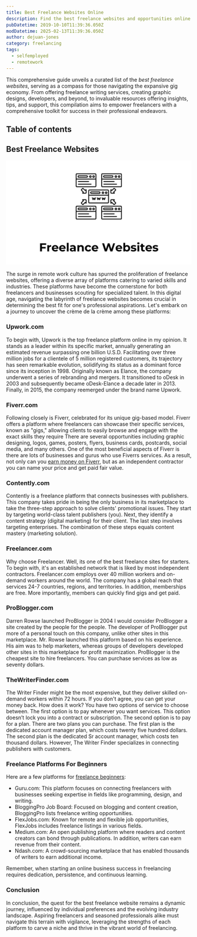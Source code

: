 ```yaml
---
title: Best Freelance Websites Online
description: Find the best freelance websites and opportunities online. Explore platforms like Upwork, Fiverr, Freelancer and more.
pubDatetime: 2019-10-10T11:39:36.050Z
modDatetime: 2025-02-13T11:39:36.050Z
author: dejuan-jones
category: freelancing
tags:
  - selfemployed
  - remotework
---
```


This comprehensive guide unveils a curated list of the _best freelance websites_, serving as a compass for those navigating the expansive gig economy. From offering freelance writing services, creating graphic designs, developers, and beyond, to invaluable resources offering insights, tips, and support, this compilation aims to empower freelancers with a comprehensive toolkit for success in their professional endeavors.

## Table of contents

## Best Freelance Websites

![ Best freelancing websites to find high-paying jobs online.](../../assets/images/freelance-sites.png)

The surge in remote work culture has spurred the proliferation of freelance websites, offering a diverse array of platforms catering to varied skills and industries. These platforms have become the cornerstone for both freelancers and businesses scouting for specialized talent. In this digital age, navigating the labyrinth of freelance websites becomes crucial in determining the best fit for one's professional aspirations. Let's embark on a journey to uncover the crème de la crème among these platforms:

### Upwork.com

To begin with, Upwork is the top freelance platform online in my opinion. It stands as a leader within its specific market, annually generating an estimated revenue surpassing one billion U.S.D. Facilitating over three million jobs for a clientele of 5 million registered customers, its trajectory has seen remarkable evolution, solidifying its status as a dominant force since its inception in 1998. Originally known as Elance, the company underwent a series of rebranding and mergers. It transitioned to oDesk in 2003 and subsequently became oDesk-Elance a decade later in 2013. Finally, in 2015, the company reemerged under the brand name Upwork.

### Fiverr.com

Following closely is Fiverr, celebrated for its unique gig-based model. Fiverr offers a platform where freelancers can showcase their specific services, known as "gigs," allowing clients to easily browse and engage with the exact skills they require There are several opportunities including graphic designing, logos, games, posters, flyers, business cards, postcards, social media, and many others. One of the most beneficial aspects of Fiverr is there are lots of businesses and gurus who use Fiverrs services. As a result, not only can you [earn money on Fiverr](/blog/how-to-make-money-on-fiverr), but as an independent contractor you can name your price and get paid fair value.

### Contently.com

Contently is a freelance platform that connects businesses with publishers. This company takes pride in being the only business in its marketplace to take the three-step approach to solve clients' promotional issues. They start by targeting world-class talent publishers (you). Next, they identify a content strategy (digital marketing) for their client. The last step involves targeting enterprises. The combination of these steps equals content mastery (marketing solution).

### Freelancer.com

Why choose Freelancer. Well, its one of the best freelance sites for starters. To begin with, it's an established network that is liked by most independent contractors. Freelancer.com employs over 40 million workers and on-demand workers around the world. The company has a global reach that services 24-7 countries, regions, and territories. In addition, memberships are free. More importantly, members can quickly find gigs and get paid.

### ProBlogger.com

Darren Rowse launched ProBlogger in 2004 I would consider ProBlogger a site created by the people for the people. The developer of ProBlogger put more of a personal touch on this company, unlike other sites in this marketplace. Mr. Rowse launched this platform based on his experience. His aim was to help marketers, whereas groups of developers developed other sites in this marketplace for profit maximization. ProBlogger is the cheapest site to hire freelancers. You can purchase services as low as seventy dollars.

### TheWriterFinder.com

The Writer Finder might be the most expensive, but they deliver skilled on-demand workers within 72 hours. If you don't agree, you can get your money back. How does it work? You have two options of service to choose between. The first option is to pay whenever you want services. This option doesn’t lock you into a contract or subscription. The second option is to pay for a plan. There are two plans you can purchase. The first plan is the dedicated account manager plan, which costs twenty five hundred dollars. The second plan is the dedicated Sr account manager, which costs ten thousand dollars. However, The Writer Finder specializes in connecting publishers with customers.

### Freelance Platforms For Beginners

Here are a few platforms for [freelance beginners](/blog/how-to-start-freelancing):

- Guru.com: This platform focuses on connecting freelancers with businesses seeking expertise in fields like programming, design, and writing.
- BloggingPro Job Board: Focused on blogging and content creation, BloggingPro lists freelance writing opportunities.
- FlexJobs.com: Known for remote and flexible job opportunities, FlexJobs includes freelance listings in various fields.
- Medium.com: An open publishing platform where readers and content creators can bond through publications. In addition, writers can earn revenue from their content.
- Ndash.com: A crowd-sourcing marketplace that has enabled thousands of writers to earn additional income.

Remember, when starting an online business success in freelancing requires dedication, persistence, and continuous learning.

### Conclusion

In conclusion, the quest for the best freelance website remains a dynamic journey, influenced by individual preferences and the evolving industry landscape. Aspiring freelancers and seasoned professionals alike must navigate this terrain with vigilance, leveraging the strengths of each platform to carve a niche and thrive in the vibrant world of freelancing.
